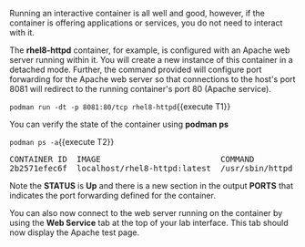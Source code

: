 Running an interactive container is all well and good, however, if the container is offering applications or services, you do not need to interact with it.

The __rhel8-httpd__ container, for example, is configured with an Apache web server running within it.  You will create a new instance of this container in a detached mode.  Further, the command provided will configure port forwarding for the Apache web server so that connections to the host's port 8081 will redirect to the running container's port 80 (Apache service).

`podman run -dt -p 8081:80/tcp rhel8-httpd`{{execute T1}}

You can verify the state of the container using __podman ps__

`podman ps -a`{{execute T2}}

<pre class="file">
CONTAINER ID  IMAGE                         COMMAND               CREATED         STATUS             PORTS                   NAMES
2b2571efec6f  localhost/rhel8-httpd:latest  /usr/sbin/httpd -...  13 seconds ago  Up 12 seconds ago  8081->80/tcp  priceless_mahavira
</pre>

Note the __STATUS__ is __Up__ and there is a new section in the output __PORTS__ that indicates the port forwarding defined for the container.

You can also now connect to the web server running on the container by using the __Web Service__ tab at the top of your lab interface.  This tab should now display the Apache test page.
